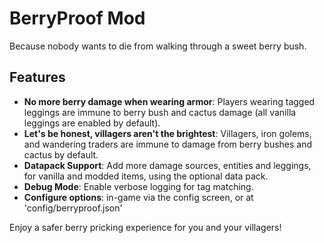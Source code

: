

# BerryProof Mod

Because nobody wants to die from walking through a sweet berry bush.

## Features

- **No more berry damage when wearing armor**: Players wearing tagged leggings are immune to berry bush and cactus damage (all vanilla leggings are enabled by default).
- **Let's be honest, villagers aren't the brightest**: Villagers, iron golems, and wandering traders are immune to damage from berry bushes and cactus by default. 
- **Datapack Support**: Add more damage sources, entities and leggings, for vanilla and modded items, using the optional data pack.
- **Debug Mode**: Enable verbose logging for tag matching.
- **Configure options**: in-game via the config screen, or at 'config/berryproof.json'

Enjoy a safer berry pricking experience for you and your villagers!

